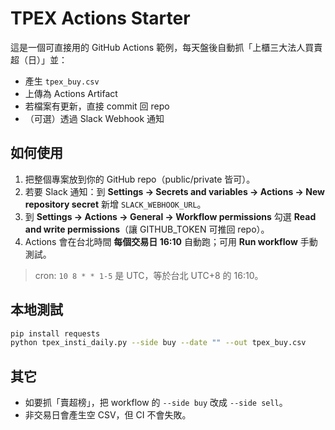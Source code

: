# TPEX Actions Starter

這是一個可直接用的 GitHub Actions 範例，每天盤後自動抓「上櫃三大法人買賣超（日）」並：
- 產生 `tpex_buy.csv`
- 上傳為 Actions Artifact
- 若檔案有更新，直接 commit 回 repo
- （可選）透過 Slack Webhook 通知

## 如何使用
1. 把整個專案放到你的 GitHub repo（public/private 皆可）。
2. 若要 Slack 通知：到 **Settings → Secrets and variables → Actions → New repository secret** 新增 `SLACK_WEBHOOK_URL`。
3. 到 **Settings → Actions → General → Workflow permissions** 勾選 **Read and write permissions**（讓 GITHUB_TOKEN 可推回 repo）。
4. Actions 會在台北時間 **每個交易日 16:10** 自動跑；可用 **Run workflow** 手動測試。

> cron: `10 8 * * 1-5` 是 UTC，等於台北 UTC+8 的 16:10。

## 本地測試
```bash
pip install requests
python tpex_insti_daily.py --side buy --date "" --out tpex_buy.csv
```

## 其它
- 如要抓「賣超榜」，把 workflow 的 `--side buy` 改成 `--side sell`。
- 非交易日會產生空 CSV，但 CI 不會失敗。

